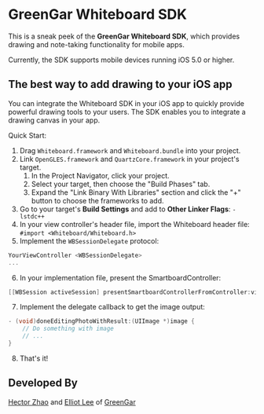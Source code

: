 GreenGar Whiteboard SDK
=======================

This is a sneak peek of the **GreenGar Whiteboard SDK**, which provides drawing and note-taking functionality for mobile apps.

Currently, the SDK supports mobile devices running iOS 5.0 or higher.

The best way to add drawing to your iOS app
-------------------------------------------

You can integrate the Whiteboard SDK in your iOS app to quickly provide powerful drawing tools to your users. The SDK enables you to integrate a drawing canvas in your app.

Quick Start:

1. Drag `Whiteboard.framework` and `Whiteboard.bundle` into your project.
2. Link `OpenGLES.framework` and `QuartzCore.framework` in your project's target.
   1. In the Project Navigator, click your project.
   2. Select your target, then choose the "Build Phases" tab.
   3. Expand the "Link Binary With Libraries" section and click the "+" button to choose the frameworks to add.
3. Go to your target's **Build Settings** and add to **Other Linker Flags**: `-lstdc++`
4. In your view controller's header file, import the Whiteboard header file: `#import <Whiteboard/Whiteboard.h>`
5. Implement the `WBSessionDelegate` protocol:
```Objective-C
YourViewController <WBSessionDelegate>
...
```

6. In your implementation file, present the SmartboardController:  
```Objective-C
[[WBSession activeSession] presentSmartboardControllerFromController:viewController withImage:imageToEdit delegate:objectForCallback];
```

7. Implement the delegate callback to get the image output:  
```Objective-C
- (void)doneEditingPhotoWithResult:(UIImage *)image {
    // Do something with image
    // ...
}
```

8. That's it!

Developed By
------------
[Hector Zhao](https://github.com/longtrieu) and [Elliot Lee](https://twitter.com/intelliot) of [GreenGar](http://www.greengar.com/)
